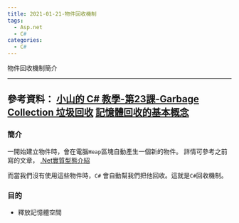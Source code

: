 ```yaml
---
title: 2021-01-21-物件回收機制
tags:
  - Asp.net
  - C#
categories:
  - C#
---
```

物件回收機制簡介
<!-- more -->
---
參考資料：
[小山的 C# 教學-第23課-Garbage Collection 垃圾回收](https://www.youtube.com/watch?v=qQPDdIK2bhc&list=PLbXghSoQcLZtWqTA8q1NsByVpINoROHHe&index=25)
[記憶體回收的基本概念](https://docs.microsoft.com/zh-tw/dotnet/standard/garbage-collection/fundamentals)
---

### 簡介
一開始建立物件時，會在電腦`Heap`區塊自動產生一個新的物件。
詳情可參考之前寫的文章， [.Net實質型態介紹](https://chun-wen.github.io/2020/10/20/2020-10-20-Net-%E5%AF%A6%E8%B3%AA%E5%9E%8B%E6%85%8B%E8%88%87%E5%8F%83%E8%80%83/)

而當我們沒有使用這些物件時，`C#` 會自動幫我們把他回收。這就是`C#`回收機制。

### 目的
- 釋放記憶體空間

